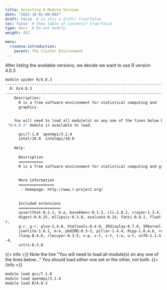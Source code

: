 ```yaml
---
title: Selecting A Module Version
date: "2022-10-01:00:00Z"
draft: false  # Is this a draft? true/false
toc: false  # Show table of contents? true/false
type: docs  # Do not modify.
weight: 452

menu:
  rivanna-introduction:
    parent: The Cluster Environment
---
```


After listing the available versions, we decide we want to use R version 4.0.3

```bash
module spider R/4.0.3
----------------------------------------------------------------------------
  R: R/4.0.3
----------------------------------------------------------------------------
    Description:
      R is a free software environment for statistical computing and
      graphics.


    You will need to load all module(s) on any one of the lines below before the
 "R/4.0.3" module is available to load.

      gcc/7.1.0  openmpi/3.1.4
      intel/18.0  intelmpi/18.0
 
    Help:
      
      Description
      ===========
      R is a free software environment for statistical computing and graphics.
      
      
      More information
      ================
       - Homepage: http://www.r-project.org/
      
      
      Included extensions
      ===================
      assertthat-0.2.1, b-a, base64enc-0.1-3, cli-2.0.2, crayon-1.3.4, d-a,
      digest-0.6.25, ellipsis-0.3.0, evaluate-0.14, fansi-0.4.1, float-0.2-4, g-
r,
      g-r, g-r, glue-1.4.0, htmltools-0.4.0, IRdisplay-0.7.0, IRkernel-1.1,
      jsonlite-1.6.1, m-e, pbdZMQ-0.3-3, pillar-1.4.4, Rcpp-1.0.4.6, repr-1.1.0,
      rlang-0.4.6, rlecuyer-0.3-5, s-p, s-t, s-t, t-o, u-t, utf8-1.1.4, uuid-0.1
-4,
      vctrs-0.3.0
```

{{< info >}}
Note the line "You will need to load all module(s) on any one of the lines below..."  You should load _either_ one set _or_ the other, not both.
{{< /info >}}

```bash
module load gcc/7.1.0
module load openmpi/3.1.4
module load R/4.0.3
```



